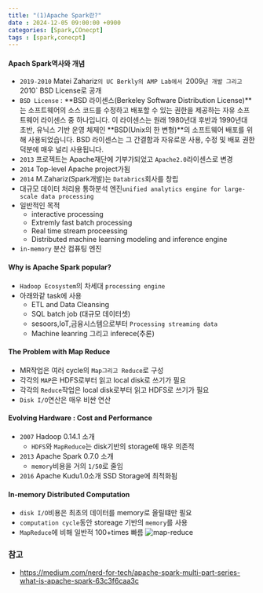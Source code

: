 ```yaml
---
title: "(1)Apache Spark란?"
date : 2024-12-05 09:00:00 +0900
categories: [Spark,COnecpt]
tags : [spark,conecpt]
---
```



#### **Apach Spark역사와 개념**

- `2019-2010` Matei Zahariz`의 UC Berkly의 AMP Lab에서 `2009`년 개발 그리고 `2010` BSD License로 공개
- `BSD License` : **BSD 라이센스(Berkeley Software Distribution License)**는 소프트웨어의 소스 코드를 수정하고 배포할 수 있는 권한을 제공하는 자유 소프트웨어 라이센스 중 하나입니다. 이 라이센스는 원래 1980년대 후반과 1990년대 초반, 유닉스 기반 운영 체제인 **BSD(Unix의 한 변형)**의 소프트웨어 배포를 위해 사용되었습니다. BSD 라이센스는 그 간결함과 자유로운 사용, 수정 및 배포 권한 덕분에 매우 널리 사용됩니다.
- `2013` 프로젝트는 Apache재단에 기부가되었고 `Apache2.0`라이센스로 변경 
- `2014` Top-level Apache project가됨
- `2014` M.Zahariz(Spark개발)는 `Databrics`회사를 창립
- 대규모 데이터 처리용 통하분석 엔진`unified analytics engine for large-scale data processing`
- 일반적인 목적 
  - interactive processing
  - Extremly fast batch processing
  - Real time stream proceessing
  - Distributed machine learning modeling and inference engine 
- `in-memory` 분산 컴퓨팅 엔진

#### **Why is Apache Spark popular?**

- `Hadoop Ecosystem`의 차세대 `processing engine`
- 아래와같 task에 사용
  - ETL and Data Cleansing
  - SQL batch job (대규모 데이터셋)
  - sesoors,IoT,금융시스템으로부터 `Processing streaming data`
  - Machine leanring 그리고 inferece(추론)

#### **The Problem with Map Reduce**
- MR작업은 여러 cycle의 `Map그리고 Reduce`로 구성
- 각각의 `MAP`은 HDFS로부터 읽고 local disk로 쓰기가 필요
- 각각의 `Reduce`작업은 local disk로부터 읽고 HDFS로 쓰기가 필요
- `Disk I/O`연산은 매우 비싼 연산
  
#### **Evolving Hardware : Cost and Performance**

- `2007` Hadoop 0.14.1 소개
  - `HDFS`와 `MapReduce`는 disk기반의 storage에 매우 의존적
- `2013` Apache Spark 0.7.0 소개
  - `memory`비용을 거의 `1/50`로 줄임
- `2016` Apache Kudu1.0소개 SSD Storage에 최적화됨

#### **In-memory Distributed Computation**

- `disk I/O`비용은 최초의 데이터를 memory로 올릴떄만 필요 
- `computation cycle`동안 storeage 기반의 `memory`를 사용 
- `MapReduce`에 비해 일반적 100+times 빠름
![map-reduce](D:\github\kevinsung123.github.io\assets\img\2024-12-12-spark\spark_1.png)

### **참고**
- <https://medium.com/nerd-for-tech/apache-spark-multi-part-series-what-is-apache-spark-63c3f6caa3c>